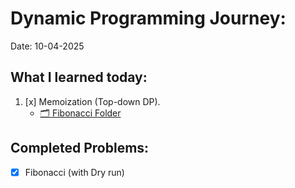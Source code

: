 # Dynamic Programming Journey:
Date: 10-04-2025

## What I learned today: 
1. [x] Memoization (Top-down DP).
   - [🗂️ Fibonacci Folder](https://github.com/BhaskarJyotiBorah/linux-git-java-practice/tree/master/DSA/Dynamic_Programming/dp_Fibonacci)
## Completed Problems:
-[x] Fibonacci (with Dry run)
